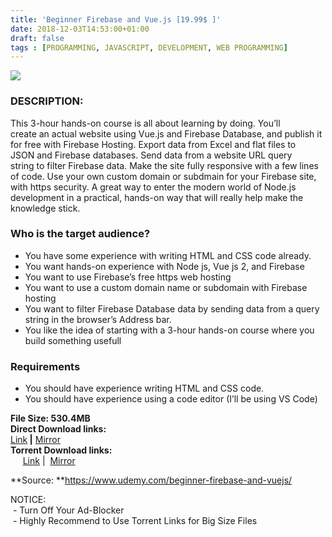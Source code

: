 ```yaml
---
title: 'Beginner Firebase and Vue.js [19.99$ ]'
date: 2018-12-03T14:53:00+01:00
draft: false
tags : [PROGRAMMING, JAVASCRIPT, DEVELOPMENT, WEB PROGRAMMING]
---
```


  
  
  

[![](https://1.bp.blogspot.com/-gFk6vxu9WnE/XAUwh8EFP1I/AAAAAAAAAYA/idsQY2VdeV0lSW13buOdwwHG6UtzVUHEACLcBGAs/s640/Beginner-Firebase-and-Vuejs.jpg)](https://1.bp.blogspot.com/-gFk6vxu9WnE/XAUwh8EFP1I/AAAAAAAAAYA/idsQY2VdeV0lSW13buOdwwHG6UtzVUHEACLcBGAs/s1600/Beginner-Firebase-and-Vuejs.jpg)

  
  

### DESCRIPTION:

  
This 3-hour hands-on course is all about learning by doing. You’ll create an actual website using Vue.js and Firebase Database, and publish it for free with Firebase Hosting. Export data from Excel and flat files to JSON and Firebase databases. Send data from a website URL query string to filter Firebase data. Make the site fully responsive with a few lines of code. Use your own custom domain or subdmain for your Firebase site, with https security. A great way to enter the modern world of Node.js development in a practical, hands-on way that will really help make the knowledge stick.  

### Who is the target audience?

*   You have some experience with writing HTML and CSS code already.
*   You want hands-on experience with Node js, Vue js 2, and Firebase
*   You want to use Firebase’s free https web hosting
*   You want to use a custom domain name or subdomain with Firebase hosting
*   You want to filter Firebase Database data by sending data from a query string in the browser’s Address bar.
*   You like the idea of starting with a 3-hour hands-on course where you build something usefull

### Requirements

*   You should have experience writing HTML and CSS code.
*   You should have experience using a code editor (I’ll be using VS Code)

**File Size: 530.4MB**  
**Direct Download links:**  
 [Link](http://turboagram.com/18521555/beginner-firebase-link1)**[](http://turboagram.com/18521555/beginner-firebase-link1) |** [Mirror](http://turboagram.com/18521555/beginner-firebase-link2)  
**Torrent Download links:**  
     [Link](http://turboagram.com/18521555/beginner-firebase-torrent1) |  [Mirror](http://turboagram.com/18521555/beginner-firebase-torrent2)  
  
**Source: **https://www.udemy.com/beginner-firebase-and-vuejs/  
  
  
NOTICE:  
 - Turn Off Your Ad-Blocker  
 - Highly Recommend to Use Torrent Links for Big Size Files